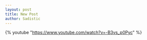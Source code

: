 ```yaml
---
layout: post
title: New Post
author: Sadistic
---
```


{% youtube "https://www.youtube.com/watch?v=-B3vs_p0Pyc" %}